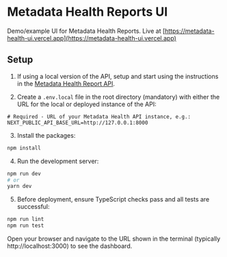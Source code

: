 # Metadata Health Reports UI

Demo/example UI for Metadata Health Reports. Live at [https://metadata-health-ui.vercel.app](https://metadata-health-ui.vercel.app)

## Setup
1. If using a local version of the API, setup and start using the instructions in the [Metadata Health Report API](https://github.com/adambuttrick/metadata-health-api).

2. Create a `.env.local` file in the root directory (mandatory) with either the URL for the local or deployed instance of the API:
```
# Required - URL of your Metadata Health API instance, e.g.:
NEXT_PUBLIC_API_BASE_URL=http://127.0.0.1:8000
```
3. Install the packages:
```bash
npm install
```
4. Run the development server:
```bash
npm run dev
# or
yarn dev
```
5. Before deployment, ensure TypeScript checks pass and all tests are successful:
```bash
npm run lint
npm run test
```

Open your browser and navigate to the URL shown in the terminal (typically http://localhost:3000) to see the dashboard.